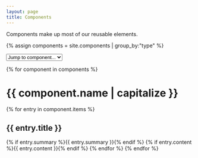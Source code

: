 ```yaml
---
layout: page
title: Components
---
```


Components make up most of our reusable elements.

{% assign components = site.components | group_by:"type" %}

<nav id="component-selector" class="wrap">
  <select name="section" id="component-select">
    <option value>Jump to component...</option>
    {% for component in components %}
    <optgroup label="{{ component.name | capitalize }}">
    {% for entry in component.items %}
    <option value="#guide-{{ entry.title | slugify }}">{{ entry.title }}</option>
    {% endfor %}
    </optgroup>
    {% endfor %}
  </select>
</nav>

<!-- component selector option list -->
<script>    
  (function (document, undefined) {
    // component selector
    document.getElementById('component-select').onchange = function() {
      //document.location=this.options[this.selectedIndex].value;
      var val = this.value;
      if (val !== "") {
        window.location = val;
      }
    }
  })(document);
</script>

{% for component in components %}
<h1 id="guide-{{ component.name }}" class="cf">{{ component.name | capitalize }}</h1>
{% for entry in component.items %}
<h2 id="guide-{{ entry.title | slugify }}">{{ entry.title }}</h2>
{% if entry.summary %}{{ entry.summary }}{% endif %}
{% if entry.content %}{{ entry.content }}{% endif %}
{% endfor %}
{% endfor %}
